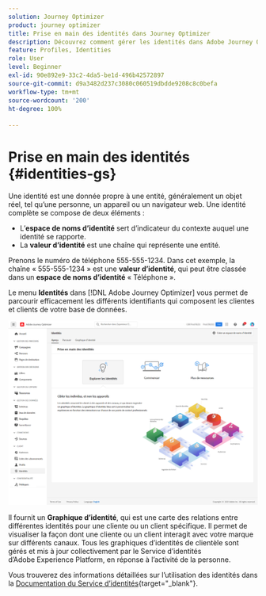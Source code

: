 ```yaml
---
solution: Journey Optimizer
product: journey optimizer
title: Prise en main des identités dans Journey Optimizer
description: Découvrez comment gérer les identités dans Adobe Journey Optimizer
feature: Profiles, Identities
role: User
level: Beginner
exl-id: 90e892e9-33c2-4da5-be1d-496b42572897
source-git-commit: d9a3482d237c3080c060519dbdde9208c8c0befa
workflow-type: tm+mt
source-wordcount: '200'
ht-degree: 100%

---
```


# Prise en main des identités {#identities-gs}

Une identité est une donnée propre à une entité, généralement un objet réel, tel qu’une personne, un appareil ou un navigateur web. Une identité complète se compose de deux éléments :

* L’**espace de noms d’identité** sert d’indicateur du contexte auquel une identité se rapporte.
* La **valeur d’identité** est une chaîne qui représente une entité.

Prenons le numéro de téléphone 555-555-1234. Dans cet exemple, la chaîne « 555-555-1234 » est une **valeur d’identité**, qui peut être classée dans un **espace de noms d’identité** « Téléphone ».

Le menu **Identités** dans [!DNL Adobe Journey Optimizer] vous permet de parcourir efficacement les différents identifiants qui composent les clientes et clients de votre base de données.

![](assets/identities-home.png)

Il fournit un **Graphique d’identité**, qui est une carte des relations entre différentes identités pour une cliente ou un client spécifique. Il permet de visualiser la façon dont une cliente ou un client interagit avec votre marque sur différents canaux. Tous les graphiques d’identités de clientèle sont gérés et mis à jour collectivement par le Service d’identités d’Adobe Experience Platform, en réponse à l’activité de la personne.

Vous trouverez des informations détaillées sur l’utilisation des identités dans la [Documentation du Service d’identités](https://experienceleague.adobe.com/docs/experience-platform/identity/home.html?lang=fr){target="_blank"}.
